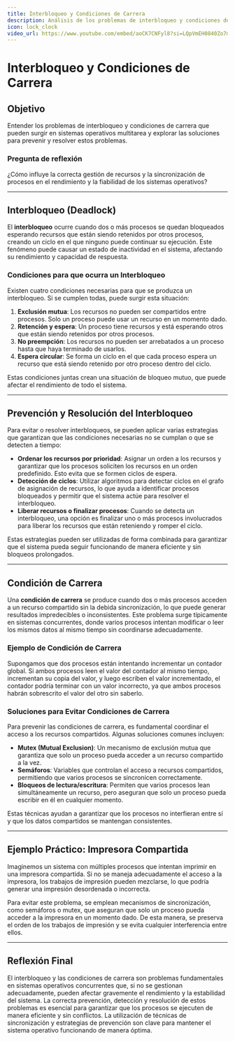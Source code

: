 ```yaml
---
title: Interbloqueo y Condiciones de Carrera  
description: Análisis de los problemas de interbloqueo y condiciones de carrera en sistemas operativos, y cómo prevenirlos y resolverlos eficientemente.  
icon: lock_clock  
video_url: https://www.youtube.com/embed/aoCK7CNFyl8?si=LQpVmEH0840Zo7mu
---
```


# Interbloqueo y Condiciones de Carrera  

## Objetivo  
Entender los problemas de interbloqueo y condiciones de carrera que pueden surgir en sistemas operativos multitarea y explorar las soluciones para prevenir y resolver estos problemas.  

### Pregunta de reflexión  
¿Cómo influye la correcta gestión de recursos y la sincronización de procesos en el rendimiento y la fiabilidad de los sistemas operativos?  

---

## Interbloqueo (Deadlock)  
El **interbloqueo** ocurre cuando dos o más procesos se quedan bloqueados esperando recursos que están siendo retenidos por otros procesos, creando un ciclo en el que ninguno puede continuar su ejecución. Este fenómeno puede causar un estado de inactividad en el sistema, afectando su rendimiento y capacidad de respuesta.  

### Condiciones para que ocurra un Interbloqueo  
Existen cuatro condiciones necesarias para que se produzca un interbloqueo. Si se cumplen todas, puede surgir esta situación:  

1. **Exclusión mutua**: Los recursos no pueden ser compartidos entre procesos. Solo un proceso puede usar un recurso en un momento dado.  
2. **Retención y espera**: Un proceso tiene recursos y está esperando otros que están siendo retenidos por otros procesos.  
3. **No preempción**: Los recursos no pueden ser arrebatados a un proceso hasta que haya terminado de usarlos.  
4. **Espera circular**: Se forma un ciclo en el que cada proceso espera un recurso que está siendo retenido por otro proceso dentro del ciclo.  

Estas condiciones juntas crean una situación de bloqueo mutuo, que puede afectar el rendimiento de todo el sistema.  

---

## Prevención y Resolución del Interbloqueo  
Para evitar o resolver interbloqueos, se pueden aplicar varias estrategias que garantizan que las condiciones necesarias no se cumplan o que se detecten a tiempo:  

- **Ordenar los recursos por prioridad**: Asignar un orden a los recursos y garantizar que los procesos soliciten los recursos en un orden predefinido. Esto evita que se formen ciclos de espera.  
- **Detección de ciclos**: Utilizar algoritmos para detectar ciclos en el grafo de asignación de recursos, lo que ayuda a identificar procesos bloqueados y permitir que el sistema actúe para resolver el interbloqueo.  
- **Liberar recursos o finalizar procesos**: Cuando se detecta un interbloqueo, una opción es finalizar uno o más procesos involucrados para liberar los recursos que están reteniendo y romper el ciclo.  

Estas estrategias pueden ser utilizadas de forma combinada para garantizar que el sistema pueda seguir funcionando de manera eficiente y sin bloqueos prolongados.  

---

## Condición de Carrera  
Una **condición de carrera** se produce cuando dos o más procesos acceden a un recurso compartido sin la debida sincronización, lo que puede generar resultados impredecibles o inconsistentes. Este problema surge típicamente en sistemas concurrentes, donde varios procesos intentan modificar o leer los mismos datos al mismo tiempo sin coordinarse adecuadamente.  

### Ejemplo de Condición de Carrera  
Supongamos que dos procesos están intentando incrementar un contador global. Si ambos procesos leen el valor del contador al mismo tiempo, incrementan su copia del valor, y luego escriben el valor incrementado, el contador podría terminar con un valor incorrecto, ya que ambos procesos habrán sobrescrito el valor del otro sin saberlo.  

### Soluciones para Evitar Condiciones de Carrera  
Para prevenir las condiciones de carrera, es fundamental coordinar el acceso a los recursos compartidos. Algunas soluciones comunes incluyen:  

- **Mutex (Mutual Exclusion)**: Un mecanismo de exclusión mutua que garantiza que solo un proceso pueda acceder a un recurso compartido a la vez.  
- **Semáforos**: Variables que controlan el acceso a recursos compartidos, permitiendo que varios procesos se sincronicen correctamente.  
- **Bloqueos de lectura/escritura**: Permiten que varios procesos lean simultáneamente un recurso, pero aseguran que solo un proceso pueda escribir en él en cualquier momento.  

Estas técnicas ayudan a garantizar que los procesos no interfieran entre sí y que los datos compartidos se mantengan consistentes.  

---

## Ejemplo Práctico: Impresora Compartida  
Imaginemos un sistema con múltiples procesos que intentan imprimir en una impresora compartida. Si no se maneja adecuadamente el acceso a la impresora, los trabajos de impresión pueden mezclarse, lo que podría generar una impresión desordenada o incorrecta.  

Para evitar este problema, se emplean mecanismos de sincronización, como semáforos o mutex, que aseguran que solo un proceso pueda acceder a la impresora en un momento dado. De esta manera, se preserva el orden de los trabajos de impresión y se evita cualquier interferencia entre ellos.  

---

## Reflexión Final  
El interbloqueo y las condiciones de carrera son problemas fundamentales en sistemas operativos concurrentes que, si no se gestionan adecuadamente, pueden afectar gravemente el rendimiento y la estabilidad del sistema. La correcta prevención, detección y resolución de estos problemas es esencial para garantizar que los procesos se ejecuten de manera eficiente y sin conflictos. La utilización de técnicas de sincronización y estrategias de prevención son clave para mantener el sistema operativo funcionando de manera óptima.